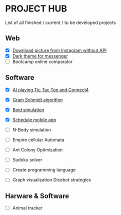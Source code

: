# PROJECT HUB

List of all finished / current / to be developed projects

## Web

- [x] [Download picture from Instagram without API](https://aureliensimon.github.io/fuckinstagramAPI/)
- [x] [Dark theme for messenger](https://github.com/aureliensimon/Darky-messenger) 
- [ ] Bootcamp online comparator

## Software

- [x] [AI playing Tic Tac Toe and Connect4](https://github.com/aureliensimon/zer0lose-AI)
- [x] [Gram Schmidt algorithm](https://github.com/aureliensimon/mathematical-algorithms/blob/master/gramSchmidt.py)
- [x] [Boid simulation](https://github.com/aureliensimon/flocking-simulation)
- [x] [Schedule mobile app](https://github.com/aureliensimon/EDTISEN)
- [ ] N-Body simulation
- [ ] Empire cellular Automata
- [ ] Ant Colony Optimization
- [ ] Sudoku solver
- [ ] Create programming language
- [ ] Graph visualization Dicebot strategies
 

## Harware & Software

- [ ] Animal tracker

